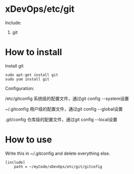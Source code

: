# xDevOps/etc/git

Include:

1. git

# How to install

Install git

    sudo apt-get install git
    sudo yum install git

Configuration:

/etc/gitconfig 系统级的配置文件，通过git config --system设置

~/.gitconfig 用户级的配置文件，通过git config --global设置

.git/config 仓库级的配置文件，通过git config --local设置

# How to use

Write this in ~/.gitconfig and delete everything else.

    [include]
        path = ~/myCode/xDevOps/etc/git/gitcofig
